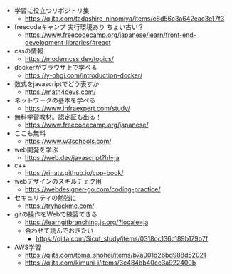 * 学習に役立つリポジトリ集
  * https://qiita.com/tadashiro_ninomiya/items/e8d56c3a642eac3e17f3
* freecodeキャンプ 実行環境あり ちょい古い？
  * https://www.freecodecamp.org/japanese/learn/front-end-development-libraries/#react
* cssの情報
  * https://moderncss.dev/topics/
* dockerがブラウザ上で学べる
  * https://y-ohgi.com/introduction-docker/
* 数式をjavascriptでどう表すか
  * https://math4devs.com/
* ネットワークの基本を学べる
  * https://www.infraexpert.com/study/
* 無料学習教材。認定証も出る！
  * https://www.freecodecamp.org/japanese/
* ここも無料
  * https://www.w3schools.com/
* web開発を学ぶ
  * https://web.dev/javascript?hl=ja
* c++
  * https://rinatz.github.io/cpp-book/
* webデザインのスキルチェク用
  * https://webdesigner-go.com/coding-practice/
* セキュリティの勉強に
  * https://tryhackme.com/
* gitの操作をWebで練習できる
  * https://learngitbranching.js.org/?locale=ja
  * 合わせて読んでおきたい
    * https://qiita.com/Sicut_study/items/0318cc136c189b179b7f
* AWS学習
  * https://qiita.com/toma_shohei/items/b7a001d26bd988d52021
  * https://qiita.com/kimuni-i/items/3e484bb40cc3a922400b
